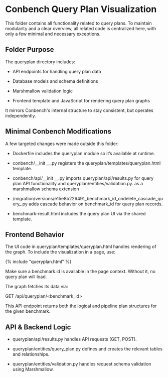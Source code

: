 # Conbench Query Plan Visualization

This folder contains all functionality related to query plans. 
To maintain modularity and a clear overview, 
all related code is centralized here, 
with only a few minimal and necessary exceptions.

## Folder Purpose

The queryplan directory includes:

- API endpoints for handling query plan data

- Database models and schema definitions

- Marshmallow validation logic

- Frontend template and JavaScript for rendering query plan graphs

It mirrors Conbench's internal structure to stay consistent, but operates independently.

## Minimal Conbench Modifications

A few targeted changes were made outside this folder:

- Dockerfile includes the queryplan module so it’s available at runtime.

- conbench/__init __.py registers the queryplan/templates/queryplan.html template.

- conbench/api/__init __.py imports queryplan/api/results.py for query plan API functionality and queryplan/entities/validation.py.
as a marshmallow schema extension

- /migration/versions/e15e8b226491_benchmark_id_ondelete_cascade_query_.py
 adds cascade behavior on benchmark_id for query plan records.

- benchmark-result.html includes the query plan UI via the shared template.

## Frontend Behavior

The UI code in queryplan/templates/queryplan.html handles rendering of the graph. To include the visualization in a page, use:

{% include "queryplan.html" %}

Make sure a benchmark.id is available in the page context. Without it, no query plan will load.

The graph fetches its data via:

GET /api/queryplan/<benchmark_id>

This API endpoint returns both the logical and pipeline plan structures for the given benchmark.

## API & Backend Logic

- queryplan/api/results.py handles API requests (GET, POST).

- queryplan/entities/query_plan.py defines and creates the relevant tables and relationships.

- queryplan/entities/validation.py handles request schema validation using Marshmallow.